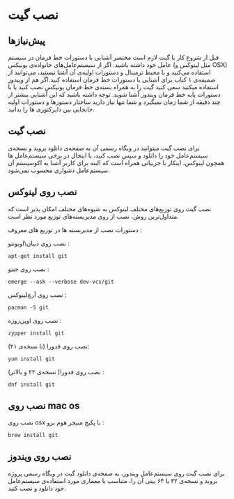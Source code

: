نصب گیت
=======

پیش‌نیازها
---------
قبل از شروع کار با گیت لازم است مختصر آشنایی با دستورات خط فرمان در سیستم عامل خود داشته باشید. اگر از سیستم‌عامل‌های خانواده‌ی یونیکس (مثل لینوکس و OSX) استفاده می‌کنید و با محیط ترمینال و دستورات اولیه‌ی آن آشنا نیستید، می‌توانید از ضمیمه‌ی ۱ کتاب برای آشنایی با دستورات خط فرمان استفاده کنید.اگر هم از ویندوز استفاده میکنید سعی کنید گیت را به همراه بسته‌ی خط فرمان یونیکس نصب کنید یا با دستورات پایه خط فرمان ویندوز آشنا شوید. توجه داشته باشید که این آشنایی بیشتر از چند دقیقه از شما زمان نمیگیرد و شما تنها نیاز دارید ساختار دستورها و دستورات اولیه جابجایی بین دایرکتوری ها را بدانید.


نصب گیت
-------
برای نصب گیت میتوانید در وبگاه رسمی آن به صفحه‌ی دانلود بروید و نسخه‌ی سیستم‌عامل خود را دانلود و سپس نصب کنید، با اینحال در برخی سیستم‌عامل ها همچون لینوکس، اینکار با جزییاتی همراه است که البته برای کاربر آشنا به اکوسیستم آن سیستم‌عامل دشواری محسوب نمی‌شود.

نصب روی لینوکس
----

نصب گیت روی توزیع‌های مختلف لینوکس به شیوه‌های مختلف امکان پذیر است که متداول‌ترین روش، نصب از روی مدیربسته‌های توزیع مورد نظر است.

دستورات نصب از مدیربسته ها در توزیع های معروف :

نصب روی دبیان\اوبونتو :
```
apt-get install git
```

نصب روی جنتو :
```
emerge --ask --verbose dev-vcs/git
```

نصب روی آرچ‌لینوکس :
```
pacman -S git
```

نصب روی اوپن‌زوزه :
```
zypper install git
```


نصب روی فدورا (تا نسخه‌ی ۲۱):
```
yum install git
```

نصب روی فدورا( نسخه‌ی ۲۲ و بالاتر) :
```
dnf install git
```

نصب روی mac os
----

نصب روی osx با پکیج منیجر هوم برو :
```
brew install git
```

نصب روی ویندوز
----
برای نصب گیت روی سیستم‌عامل ویندوز، به صفحه‌ی دانلود گیت در وبگاه رسمی پروژه بروید و نسخه‌ی ۳۲ یا ۶۴ بیتی آن را، متناسب با معماری مورد استفاده‌ی سیستم‌عامل خود دانلود و نصب کنید.
